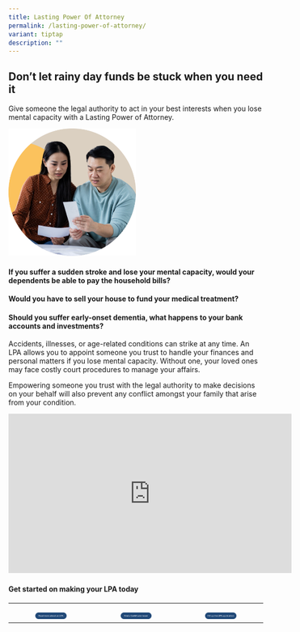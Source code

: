 ```yaml
---
title: Lasting Power Of Attorney
permalink: /lasting-power-of-attorney/
variant: tiptap
description: ""
---
```

<h2><strong>Don’t let rainy day funds be stuck when you need it</strong></h2>
<p>Give someone the legal authority to act in your best interests when you
lose mental capacity with a Lasting Power of Attorney.</p>
<div class="isomer-image-wrapper">
<img style="width: 50%;" height="auto" width="100%" alt="" src="/images/img_lasting_power_of_attorney.png">
</div>
<h4>If you suffer a sudden stroke and lose your mental capacity, would your dependents be able to pay the household bills?</h4>
<h4>Would you have to sell your house to fund your medical treatment?</h4>
<h4>Should you suffer early-onset dementia, what happens to your bank accounts and investments?</h4>
<p>Accidents, illnesses, or age-related conditions can strike at any time.
An LPA allows you to appoint someone you trust to handle your finances
and personal matters if you lose mental capacity. Without one, your loved
ones may face costly court procedures to manage your affairs.</p>
<p>Empowering someone you trust with the legal authority to make decisions
on your behalf will also prevent any conflict amongst your family that
arise from your condition.</p>
<div class="iframe-wrapper">
<iframe height="315" width="560" allowfullscreen="true" frameborder="0" src="https://www.youtube.com/embed/NZ-NEkt44LY?si=H6iynFdUqjiBwFD0"></iframe>
</div>
<h4>Get started on making your LPA today</h4>
<table style="minWidth: 75px">
<colgroup>
<col>
<col>
<col>
</colgroup>
<tbody>
<tr>
<th rowspan="1" colspan="1">
<p></p>
<div class="isomer-image-wrapper">
<img style="width: 40%;" height="auto" width="100%" alt="" src="/images/btn_read_more_about_an_lpa.png">
</div>
</th>
<th rowspan="1" colspan="1">
<p></p>
<div class="isomer-image-wrapper">
<img style="width: 40%;" height="auto" width="100%" alt="" src="/images/btn_find_a_certificate_issuer.png">
</div>
</th>
<th rowspan="1" colspan="1">
<p></p>
<div class="isomer-image-wrapper">
<img style="width: 40%;" height="auto" width="100%" alt="" src="/images/btn_fill_up_the_lpa_application.png">
</div>
</th>
</tr>
</tbody>
</table>
<p></p>